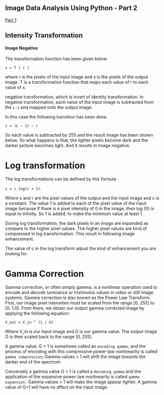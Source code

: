 ## Image Data Analysis Using Python - Part 2

[Part 1](https://iphton.github.io/iphton.github.io/Up-&-Running-of-Image-Data-Analysis-Using-Numpy-&-OpenCV-Part-1/)

## Intensity Transformation

#### Image Negative <a class="anchor" id="1-bullet"></a>

The transformation function has been given below

`s = T ( r )`

where r is the pixels of the input image and s is the pixels of the output image. T is a transformation function that maps each value of r to each value of s.

negative transformation, which is invert of identity transformation. In negative transformation, each value of the input image is subtracted from the `L-1` and mapped onto the output image.

In this case the following transition has been done.

`s = (L – 1) – r`

So each value is subtracted by 255 and the result image has been shown below. So what happens is that, the lighter pixels become dark and the darker picture becomes light. And it results in image negative.



# Log transformation <a class="anchor" id="2-bullet"></a>

The log transformations can be defined by this formula

`s = c log(r + 1)`.

Where s and r are the pixel values of the output and the input image and c is a constant. The value 1 is added to each of the pixel value of the input image because if there is a pixel intensity of 0 in the image, then log (0) is equal to infinity. So 1 is added, to make the minimum value at least 1.

During log transformation, the dark pixels in an image are expanded as compare to the higher pixel values. The higher pixel values are kind of compressed in log transformation. This result in following image enhancement.

The value of c in the log transform adjust the kind of enhancement you are looking for.



# Gamma Correction <a class="anchor" id="3-bullet"></a>
 
Gamma correction, or often simply gamma, is a nonlinear operation used to encode and decode luminance or tristimulus values in video or still image systems. Gamma correction is also known as the Power Law Transform. First, our image pixel intensities must be scaled from the range [0, 255] to [0, 1.0]. From there, we obtain our output gamma corrected image by applying the following equation:

`V_out = V_in ^ (1 / G)`

Where V_in is our input image and G is our gamma value. The output image O is then scaled back to the range [0, 255].

A gamma value, G < 1 is sometimes called an `encoding gamma`, and the process of encoding with this compressive power-law nonlinearity is called `gamma compression`; Gamma values < 1 will shift the image towards the darker end of the spectrum.

Conversely a gamma value G > 1 is called a `decoding gamma` and the application of the expansive power-law nonlinearity is called `gamma expansion.` Gamma values > 1 will make the image appear lighter. A gamma value of G=1 will have no affect on the input image.
